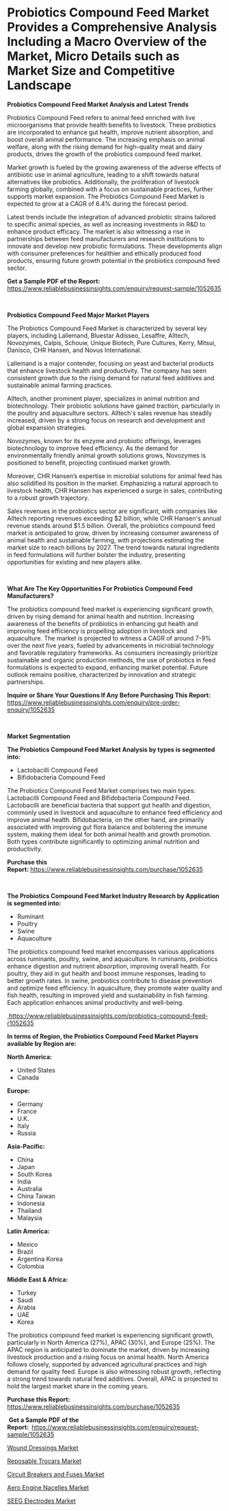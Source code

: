 <p><h1>Probiotics Compound Feed Market Provides a Comprehensive Analysis Including a Macro Overview of the Market, Micro Details such as Market Size and Competitive Landscape</h1></p><p><strong>Probiotics Compound Feed Market Analysis and Latest Trends</strong></p>
<p><p>Probiotics Compound Feed refers to animal feed enriched with live microorganisms that provide health benefits to livestock. These probiotics are incorporated to enhance gut health, improve nutrient absorption, and boost overall animal performance. The increasing emphasis on animal welfare, along with the rising demand for high-quality meat and dairy products, drives the growth of the probiotics compound feed market. </p><p>Market growth is fueled by the growing awareness of the adverse effects of antibiotic use in animal agriculture, leading to a shift towards natural alternatives like probiotics. Additionally, the proliferation of livestock farming globally, combined with a focus on sustainable practices, further supports market expansion. The Probiotics Compound Feed Market is expected to grow at a CAGR of 6.4% during the forecast period.</p><p>Latest trends include the integration of advanced probiotic strains tailored to specific animal species, as well as increasing investments in R&D to enhance product efficacy. The market is also witnessing a rise in partnerships between feed manufacturers and research institutions to innovate and develop new probiotic formulations. These developments align with consumer preferences for healthier and ethically produced food products, ensuring future growth potential in the probiotics compound feed sector.</p></p>
<p><strong>Get a Sample PDF of the Report:&nbsp;</strong> <a href="https://www.reliablebusinessinsights.com/enquiry/request-sample/1052635?utm_campaign=118&utm_medium=2&utm_source=Github&utm_content=ia&utm_term=22032025&utm_id=probiotics-compound-feed">https://www.reliablebusinessinsights.com/enquiry/request-sample/1052635</a></p>
<p>&nbsp;</p>
<p><strong>Probiotics Compound Feed Major Market Players</strong></p>
<p><p>The Probiotics Compound Feed Market is characterized by several key players, including Lallemand, Bluestar Adisseo, Lesaffre, Alltech, Novozymes, Calpis, Schouw, Unique Biotech, Pure Cultures, Kerry, Mitsui, Danisco, CHR Hansen, and Novus International. </p><p>Lallemand is a major contender, focusing on yeast and bacterial products that enhance livestock health and productivity. The company has seen consistent growth due to the rising demand for natural feed additives and sustainable animal farming practices.</p><p>Alltech, another prominent player, specializes in animal nutrition and biotechnology. Their probiotic solutions have gained traction, particularly in the poultry and aquaculture sectors. Alltech's sales revenue has steadily increased, driven by a strong focus on research and development and global expansion strategies.</p><p>Novozymes, known for its enzyme and probiotic offerings, leverages biotechnology to improve feed efficiency. As the demand for environmentally friendly animal growth solutions grows, Novozymes is positioned to benefit, projecting continued market growth.</p><p>Moreover, CHR Hansen’s expertise in microbial solutions for animal feed has also solidified its position in the market. Emphasizing a natural approach to livestock health, CHR Hansen has experienced a surge in sales, contributing to a robust growth trajectory.</p><p>Sales revenues in the probiotics sector are significant, with companies like Alltech reporting revenues exceeding $2 billion, while CHR Hansen's annual revenue stands around $1.5 billion. Overall, the probiotics compound feed market is anticipated to grow, driven by increasing consumer awareness of animal health and sustainable farming, with projections estimating the market size to reach billions by 2027. The trend towards natural ingredients in feed formulations will further bolster the industry, presenting opportunities for existing and new players alike.</p></p>
<p>&nbsp;</p>
<p><strong>What Are The Key Opportunities For Probiotics Compound Feed Manufacturers?</strong></p>
<p><p>The probiotics compound feed market is experiencing significant growth, driven by rising demand for animal health and nutrition. Increasing awareness of the benefits of probiotics in enhancing gut health and improving feed efficiency is propelling adoption in livestock and aquaculture. The market is projected to witness a CAGR of around 7-9% over the next five years, fueled by advancements in microbial technology and favorable regulatory frameworks. As consumers increasingly prioritize sustainable and organic production methods, the use of probiotics in feed formulations is expected to expand, enhancing market potential. Future outlook remains positive, characterized by innovation and strategic partnerships.</p></p>
<p><strong>Inquire or Share Your Questions If Any Before Purchasing This Report:</strong> <a href="https://www.reliablebusinessinsights.com/enquiry/pre-order-enquiry/1052635?utm_campaign=118&utm_medium=2&utm_source=Github&utm_content=ia&utm_term=22032025&utm_id=probiotics-compound-feed">https://www.reliablebusinessinsights.com/enquiry/pre-order-enquiry/1052635</a></p>
<p>&nbsp;</p>
<p><strong>Market Segmentation</strong></p>
<p><strong>The Probiotics Compound Feed Market Analysis by types is segmented into:</strong></p>
<p><ul><li>Lactobacilli Compound Feed</li><li>Bifidobacteria Compound Feed</li></ul></p>
<p><p>The Probiotics Compound Feed Market comprises two main types: Lactobacilli Compound Feed and Bifidobacteria Compound Feed. Lactobacilli are beneficial bacteria that support gut health and digestion, commonly used in livestock and aquaculture to enhance feed efficiency and improve animal health. Bifidobacteria, on the other hand, are primarily associated with improving gut flora balance and bolstering the immune system, making them ideal for both animal health and growth promotion. Both types contribute significantly to optimizing animal nutrition and productivity.</p></p>
<p><strong>Purchase this Report:&nbsp;</strong><a href="https://www.reliablebusinessinsights.com/purchase/1052635?utm_campaign=118&utm_medium=2&utm_source=Github&utm_content=ia&utm_term=22032025&utm_id=probiotics-compound-feed">https://www.reliablebusinessinsights.com/purchase/1052635</a></p>
<p>&nbsp;</p>
<p><strong>The Probiotics Compound Feed Market Industry Research by Application is segmented into:</strong></p>
<p><ul><li>Ruminant</li><li>Poultry</li><li>Swine</li><li>Aquaculture</li></ul></p>
<p><p>The probiotics compound feed market encompasses various applications across ruminants, poultry, swine, and aquaculture. In ruminants, probiotics enhance digestion and nutrient absorption, improving overall health. For poultry, they aid in gut health and boost immune responses, leading to better growth rates. In swine, probiotics contribute to disease prevention and optimize feed efficiency. In aquaculture, they promote water quality and fish health, resulting in improved yield and sustainability in fish farming. Each application enhances animal productivity and well-being.</p></p>
<p><a href="https://www.reliablebusinessinsights.com/probiotics-compound-feed-r1052635?utm_campaign=118&utm_medium=2&utm_source=Github&utm_content=ia&utm_term=22032025&utm_id=probiotics-compound-feed">&nbsp;https://www.reliablebusinessinsights.com/probiotics-compound-feed-r1052635</a></p>
<p><strong>In terms of Region, the Probiotics Compound Feed Market Players available by Region are:</strong></p>
<p>
    <p> <strong> North America: </strong>
        <ul>
            <li>United States</li>
            <li>Canada</li>
        </ul>
        </p> 
    <p> <strong> Europe: </strong>
        <ul>
            <li>Germany</li>
            <li>France</li>
            <li>U.K.</li>
            <li>Italy</li>
            <li>Russia</li>
        </ul>
        </p> 
    <p> <strong> Asia-Pacific: </strong>
        <ul>
            <li>China</li>
            <li>Japan</li>
            <li>South Korea</li>
            <li>India</li>
            <li>Australia</li>
            <li>China Taiwan</li>
            <li>Indonesia</li>
            <li>Thailand</li>
            <li>Malaysia</li>
        </ul>
        </p> 
    <p> <strong> Latin America: </strong>
        <ul>
            <li>Mexico</li>
            <li>Brazil</li>
            <li>Argentina Korea</li>
            <li>Colombia</li>
        </ul>
        </p> 
    <p> <strong> Middle East & Africa: </strong>
        <ul>
            <li>Turkey</li>
            <li>Saudi</li>
            <li>Arabia</li>
            <li>UAE</li>
            <li>Korea</li>
        </ul>
    </p>
    </p>
<p><p>The probiotics compound feed market is experiencing significant growth, particularly in North America (27%), APAC (30%), and Europe (25%). The APAC region is anticipated to dominate the market, driven by increasing livestock production and a rising focus on animal health. North America follows closely, supported by advanced agricultural practices and high demand for quality feed. Europe is also witnessing robust growth, reflecting a strong trend towards natural feed additives. Overall, APAC is projected to hold the largest market share in the coming years.</p></p>
<p><strong>Purchase this Report: </strong><a href="https://www.reliablebusinessinsights.com/purchase/1052635?utm_campaign=118&utm_medium=2&utm_source=Github&utm_content=ia&utm_term=22032025&utm_id=probiotics-compound-feed">https://www.reliablebusinessinsights.com/purchase/1052635</a></p>
<p>&nbsp;<strong>Get a Sample PDF of the Report:&nbsp;&nbsp;</strong><a href="https://www.reliablebusinessinsights.com/enquiry/request-sample/1052635?utm_campaign=118&utm_medium=2&utm_source=Github&utm_content=ia&utm_term=22032025&utm_id=probiotics-compound-feed">https://www.reliablebusinessinsights.com/enquiry/request-sample/1052635</a></p>
<p><strong></strong></p>
<p><p><a href="https://github.com/welfmimon/Market-Research-Report-List-1/blob/main/wound-dressings-market.md?utm_campaign=118&utm_medium=2&utm_source=Github&utm_content=ia&utm_term=22032025&utm_id=probiotics-compound-feed">Wound Dressings Market</a></p><p><a href="https://github.com/khifzaba/Market-Research-Report-List-1/blob/main/reposable-trocars-market.md?utm_campaign=118&utm_medium=2&utm_source=Github&utm_content=ia&utm_term=22032025&utm_id=probiotics-compound-feed">Reposable Trocars Market</a></p><p><a href="https://github.com/ioniafidian4/Market-Research-Report-List-1/blob/main/circuit-breakers-and-fuses-market.md?utm_campaign=118&utm_medium=2&utm_source=Github&utm_content=ia&utm_term=22032025&utm_id=probiotics-compound-feed">Circuit Breakers and Fuses Market</a></p><p><a href="https://github.com/nkomdaumis16/Market-Research-Report-List-1/blob/main/aero-engine-nacelles-market.md?utm_campaign=118&utm_medium=2&utm_source=Github&utm_content=ia&utm_term=22032025&utm_id=probiotics-compound-feed">Aero Engine Nacelles Market</a></p><p><a href="https://github.com/amramcocosxa/Market-Research-Report-List-1/blob/main/seeg-electrodes-market.md?utm_campaign=118&utm_medium=2&utm_source=Github&utm_content=ia&utm_term=22032025&utm_id=probiotics-compound-feed">SEEG Electrodes Market</a></p></p>